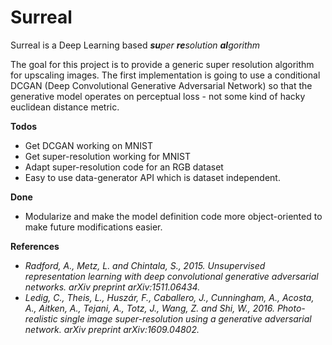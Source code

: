 # Surreal
Surreal is a Deep Learning based <i><b>su</b>per <b>re</b>solution <b>al</b>gorithm</i>

The goal for this project is to provide a generic super resolution algorithm for upscaling images. The first implementation is going to use a conditional DCGAN (Deep Convolutional Generative Adversarial Network) so that the generative model operates on perceptual loss - not some kind of hacky euclidean distance metric.

<b>Todos</b>
- Get DCGAN working on MNIST
- Get super-resolution working for MNIST
- Adapt super-resolution code for an RGB dataset
- Easy to use data-generator API which is dataset independent. 

<b>Done</b>
- Modularize and make the model definition code more object-oriented to make future modifications easier. 

<b>References</b>
- <i>Radford, A., Metz, L. and Chintala, S., 2015. Unsupervised representation learning with deep convolutional generative adversarial networks. arXiv preprint arXiv:1511.06434.</i>
- <i>Ledig, C., Theis, L., Huszár, F., Caballero, J., Cunningham, A., Acosta, A., Aitken, A., Tejani, A., Totz, J., Wang, Z. and Shi, W., 2016. Photo-realistic single image super-resolution using a generative adversarial network. arXiv preprint arXiv:1609.04802.</i>
